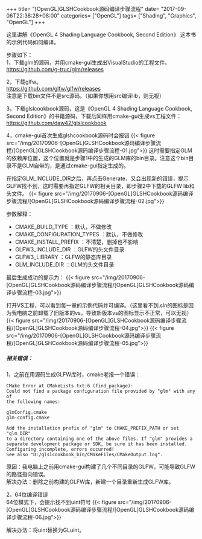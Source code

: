 +++
title= "[OpenGL]GLSHCookbook源码编译步骤流程"
date= "2017-09-06T22:38:28+08:00"
categories= ["OpenGL"]
tags= ["Shading", "Graphics", "OpenGL"]
+++

这里讲解《OpenGL 4 Shading Language Cookbook, Second Edition》 这本书的示例代码如何编译。

步骤如下：  
1，下载glm的源码，并用cmake-gui生成出VisualStudio的工程文件。  
https://github.com/g-truc/glm/releases

2，下载glfw。  
https://github.com/glfw/glfw/releases  
注意是下载bin文件不是src源码。（如果你想用src编译lib，则无视）

3，下载glslcookbook源码，这是《OpenGL 4 Shading Language Cookbook, Second Edition》的书籍源码，下载后同样用cmake-gui生成vs工程文件：
https://github.com/daw42/glslcookbook

4，cmake-gui首次生成glshcookbook源码时会报错
{{< figure src="/img/20170906-[OpenGL]GLSHCookbook源码编译步骤流程/[OpenGL]GLSHCookbook源码编译步骤流程-01.jpg">}}
这时需要指定GLM的依赖库位置，这个位置就是步骤1中的生成的GLM库的bin目录。注意这个bin目录不是GLM自带的，是通过cmake-gui指定生成的。

在指定GLM_INCLUDE_DIR之后，再点击Generate，又会出现新的错误，提示GLFW找不到，这时需要再指定GLFW的相关目录，即步骤2中下载的GLFW lib和头文件。
{{< figure src="/img/20170906-[OpenGL]GLSHCookbook源码编译步骤流程/[OpenGL]GLSHCookbook源码编译步骤流程-02.jpg">}}

参数解释：

+ CMAKE_BUILD_TYPE ：默认，不做修改
+ CMAKE_CONFIGURATION_TYPES ：默认，不做修改
+ CMAKE_INSTALL_PREFIX ：不清楚，删掉也不影响
+ GLFW3_INCLUDE_DIR ：GLFW的头文件目录
+ GLFW3_LIBRARY ：GLFW的静态库目录
+ GLM_INCLUDE_DIR ：GLM的头文件目录

最后生成成功的提示为：
{{< figure src="/img/20170906-[OpenGL]GLSHCookbook源码编译步骤流程/[OpenGL]GLSHCookbook源码编译步骤流程-03.jpg">}}

打开VS工程，可以看到每一章的示例代码并可编译。（这里看不到.sln的图标是因为我电脑之前卸载了旧版本的vs，导致新版本vs的图标显示不正常，可以无视）
{{< figure src="/img/20170906-[OpenGL]GLSHCookbook源码编译步骤流程/[OpenGL]GLSHCookbook源码编译步骤流程-04.jpg">}}
{{< figure src="/img/20170906-[OpenGL]GLSHCookbook源码编译步骤流程/[OpenGL]GLSHCookbook源码编译步骤流程-05.jpg">}}



##### 相关错误：

1，之前在用源码生成GLFW库时，cmake老报一个错误：

    CMake Error at CMakeLists.txt:6 (find_package):
    Could not find a package configuration file provided by "glm" with any of
    the following names:

    glmConfig.cmake
    glm-config.cmake

    Add the installation prefix of "glm" to CMAKE_PREFIX_PATH or set "glm_DIR"
    to a directory containing one of the above files. If "glm" provides a
    separate development package or SDK, be sure it has been installed.
    Configuring incomplete, errors occurred!
    See also "D:/glslcookbook_bin/CMakeFiles/CMakeOutput.log".

原因：我电脑上之前用cmake-gui构建了几个不同目录的GLFW，可能导致GLFW的路径指向错误。  
解决办法：删除之前构建的GLFW库，新建一个目录重新生成GLFW库。

2，64位编译错误  
64位模式下，会提示找不到uint符号
{{< figure src="/img/20170906-[OpenGL]GLSHCookbook源码编译步骤流程/[OpenGL]GLSHCookbook源码编译步骤流程-06.jpg">}}

解决办法：将uint替换为GLuint。